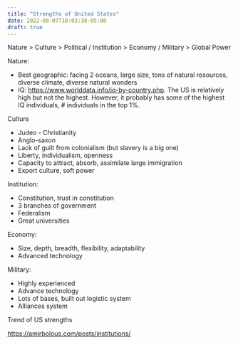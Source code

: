 ```yaml
---
title: "Strengths of United States"
date: 2022-08-07T16:03:38-05:00
draft: true
---
```


Nature > Culture > Political / Institution  > Economy / Military > Global Power
 
Nature:
   * Best geographic: facing 2 oceans, large size, tons of natural resources, diverse climate, diverse natural wonders
   * IQ: https://www.worlddata.info/iq-by-country.php. The US is relatively high but not the highest. However, it probably has some of the highest IQ individuals, # individuals in the top 1%.
 
Culture
   * Judeo - Christianity
   * Anglo-saxon
   * Lack of guilt from colonialism (but slavery is a big one)
   * Liberty, individualism, openness
   * Capacity to attract, absorb, assimilate large immigration
   * Export culture, soft power
 
Institution:
   * Constitution, trust in constitution
   * 3 branches of government
   * Federalism
   * Great universities
 
Economy:
   * Size, depth, breadth, flexibility, adaptability
   * Advanced technology
 
Military:
   * Highly experienced
   * Advance technology
   * Lots of bases, built out logistic system
   * Alliances system
 
Trend of US strengths
 
https://amirbolous.com/posts/institutions/
